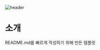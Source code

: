 ![header](https://capsule-render.vercel.app/api?type=waving&color=6684F3&height=300&section=header&text=project%20title&fontSize=90&fontColor=ffffff)
# 소개
README.md를 빠르게 작성하기 위해 만든 템플릿
